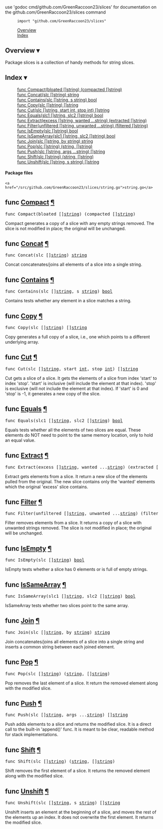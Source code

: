use 'godoc cmd/github.com/GreenRaccoon23/slices' for documentation on the github.com/GreenRaccoon23/slices command 

<!--
Copyright 2009 The Go Authors. All rights reserved.
Use of this source code is governed by a BSD-style
license that can be found in the LICENSE file.
-->
<!--
Note: Static (i.e., not template-generated) href and id
attributes start with "pkg-" to make it impossible for
them to conflict with generated attributes (some of which
correspond to Go identifiers).
-->

<script type='text/javascript'>
document.ANALYSIS_DATA = ;
document.CALLGRAPH = ;
</script>



<div id="short-nav">
<dl>
<dd><code>import "github.com/GreenRaccoon23/slices"</code></dd>
</dl>
<dl>
<dd><a href="#pkg-overview" class="overviewLink">Overview</a></dd>
<dd><a href="#pkg-index" class="indexLink">Index</a></dd>


</dl>
</div>
<!-- The package's Name is printed as title by the top-level template -->
<div id="pkg-overview" class="toggleVisible">
<!-- <div class="collapsed">
	<h2 class="toggleButton" title="Click to show Overview section">Overview ▹</h2>
</div> -->
<div class="expanded">
	<h2 class="toggleButton" title="Click to hide Overview section">Overview ▾</h2>
	<p>
Package slices is a collection of handy methods for string slices.
</p>

</div>
</div>


<div id="pkg-index" class="toggleVisible">
<!-- <div class="collapsed">
    <h2 class="toggleButton" title="Click to show Index section">Index ▹</h2>
</div> -->
<div class="expanded">
    <h2 class="toggleButton" title="Click to hide Index section">Index ▾</h2>

<!-- Table of contents for API; must be named manual-nav to turn off auto nav. -->
<div id="manual-nav">
<dl>
	<dd><a href="#Compact">func Compact(bloated []string) (compacted []string)</a></dd>
	<dd><a href="#Concat">func Concat(slc []string) string</a></dd>
	<dd><a href="#Contains">func Contains(slc []string, s string) bool</a></dd>
	<dd><a href="#Copy">func Copy(slc []string) []string</a></dd>
	<dd><a href="#Cut">func Cut(slc []string, start int, stop int) []string</a></dd>
	<dd><a href="#Equals">func Equals(slc1 []string, slc2 []string) bool</a></dd>
	<dd><a href="#Extract">func Extract(excess []string, wanted ...string) (extracted []string)</a></dd>
	<dd><a href="#Filter">func Filter(unfiltered []string, unwanted ...string) (filtered []string)</a></dd>
	<dd><a href="#IsEmpty">func IsEmpty(slc []string) bool</a></dd>
	<dd><a href="#IsSameArray">func IsSameArray(slc1 []string, slc2 []string) bool</a></dd>
	<dd><a href="#Join">func Join(slc []string, by string) string</a></dd>
	<dd><a href="#Pop">func Pop(slc []string) (string, []string)</a></dd>
	<dd><a href="#Push">func Push(slc []string, args ...string) []string</a></dd>
	<dd><a href="#Shift">func Shift(slc []string) (string, []string)</a></dd>
	<dd><a href="#Unshift">func Unshift(slc []string, s string) []string</a></dd>
</dl>
</div><!-- #manual-nav -->




<h4>Package files</h4>
<p>
<span style="font-size:90%">

	<a href="/src/github.com/GreenRaccoon23/slices/string.go">string.go</a>

</span>
</p>

</div><!-- .expanded -->
</div><!-- #pkg-index -->

<div id="pkg-callgraph" class="toggle" style="display: none">
<div class="collapsed">
<h2 class="toggleButton" title="Click to show Internal Call Graph section">Internal call graph ▹</h2>
</div> <!-- .expanded -->
<div class="expanded">
<h2 class="toggleButton" title="Click to hide Internal Call Graph section">Internal call graph ▾</h2>
<p>
  In the call graph viewer below, each node
  is a function belonging to this package
  and its children are the functions it
  calls&mdash;perhaps dynamically.
</p>
<p>
  The root nodes are the entry points of the
  package: functions that may be called from
  outside the package.
  There may be non-exported or anonymous
  functions among them if they are called
  dynamically from another package.
</p>
<p>
  Click a node to visit that function's source code.
  From there you can visit its callers by
  clicking its declaring <code>func</code>
  token.
</p>
<p>
  Functions may be omitted if they were
  determined to be unreachable in the
  particular programs or tests that were
  analyzed.
</p>
<!-- Zero means show all package entry points. -->
<ul style="margin-left: 0.5in" id="callgraph-0" class="treeview"></ul>
</div>
</div> <!-- #pkg-callgraph -->




<h2 id="Compact">func <a href="./string.go?s=2725:2776#L120">Compact</a>
	<a class="permalink" href="#Compact">&#xb6;</a>
</h2>
<pre>func Compact(bloated []<a href="/pkg/builtin/#string">string</a>) (compacted []<a href="/pkg/builtin/#string">string</a>)</pre>
<p>
Compact generates a copy of a slice with any empty strings removed.
The slice is not modified in place; the original will be unchanged.
</p>


<h2 id="Concat">func <a href="./string.go?s=1214:1246#L56">Concat</a>
	<a class="permalink" href="#Concat">&#xb6;</a>
</h2>
<pre>func Concat(slc []<a href="/pkg/builtin/#string">string</a>) <a href="/pkg/builtin/#string">string</a></pre>
<p>
Concat concatenates/joins all elements of a slice into a single string.
</p>


<h2 id="Contains">func <a href="./string.go?s=161:203#L7">Contains</a>
	<a class="permalink" href="#Contains">&#xb6;</a>
</h2>
<pre>func Contains(slc []<a href="/pkg/builtin/#string">string</a>, s <a href="/pkg/builtin/#string">string</a>) <a href="/pkg/builtin/#bool">bool</a></pre>
<p>
Contains tests whether any element in a slice matches a string.
</p>


<h2 id="Copy">func <a href="./string.go?s=2475:2507#L112">Copy</a>
	<a class="permalink" href="#Copy">&#xb6;</a>
</h2>
<pre>func Copy(slc []<a href="/pkg/builtin/#string">string</a>) []<a href="/pkg/builtin/#string">string</a></pre>
<p>
Copy generates a full copy of a slice,
i.e., one which points to a different underlying array.
</p>


<h2 id="Cut">func <a href="./string.go?s=2139:2191#L97">Cut</a>
	<a class="permalink" href="#Cut">&#xb6;</a>
</h2>
<pre>func Cut(slc []<a href="/pkg/builtin/#string">string</a>, start <a href="/pkg/builtin/#int">int</a>, stop <a href="/pkg/builtin/#int">int</a>) []<a href="/pkg/builtin/#string">string</a></pre>
<p>
Cut gets a slice of a slice.
It gets the elements of a slice from index &#39;start&#39; to index &#39;stop&#39;.
&#39;start&#39; is inclusive (will include the element at that index).
&#39;stop&#39; is exclusive (will not include the element at that index).
If &#39;start&#39; is 0 and &#39;stop&#39; is -1, it generates a new copy of the slice.
</p>


<h2 id="Equals">func <a href="./string.go?s=705:751#L32">Equals</a>
	<a class="permalink" href="#Equals">&#xb6;</a>
</h2>
<pre>func Equals(slc1 []<a href="/pkg/builtin/#string">string</a>, slc2 []<a href="/pkg/builtin/#string">string</a>) <a href="/pkg/builtin/#bool">bool</a></pre>
<p>
Equals tests whether all the elements of two slices are equal.
These elements do NOT need to point to the same memory location,
only to hold an equal value.
</p>


<h2 id="Extract">func <a href="./string.go?s=3599:3667#L153">Extract</a>
	<a class="permalink" href="#Extract">&#xb6;</a>
</h2>
<pre>func Extract(excess []<a href="/pkg/builtin/#string">string</a>, wanted ...<a href="/pkg/builtin/#string">string</a>) (extracted []<a href="/pkg/builtin/#string">string</a>)</pre>
<p>
Extract gets elements from a slice.
It return a new slice of the elements pulled from the original.
The new slice contains only the &#39;wanted&#39; elements
which the original &#39;excess&#39; slice contains.
</p>


<h2 id="Filter">func <a href="./string.go?s=3103:3175#L133">Filter</a>
	<a class="permalink" href="#Filter">&#xb6;</a>
</h2>
<pre>func Filter(unfiltered []<a href="/pkg/builtin/#string">string</a>, unwanted ...<a href="/pkg/builtin/#string">string</a>) (filtered []<a href="/pkg/builtin/#string">string</a>)</pre>
<p>
Filter removes elements from a slice.
It returns a copy of a slice with unwanted strings removed.
The slice is not modified in place; the original will be unchanged.
</p>


<h2 id="IsEmpty">func <a href="./string.go?s=395:426#L19">IsEmpty</a>
	<a class="permalink" href="#IsEmpty">&#xb6;</a>
</h2>
<pre>func IsEmpty(slc []<a href="/pkg/builtin/#string">string</a>) <a href="/pkg/builtin/#bool">bool</a></pre>
<p>
IsEmpty tests whether a slice has 0 elements
or is full of empty strings.
</p>


<h2 id="IsSameArray">func <a href="./string.go?s=1059:1110#L51">IsSameArray</a>
	<a class="permalink" href="#IsSameArray">&#xb6;</a>
</h2>
<pre>func IsSameArray(slc1 []<a href="/pkg/builtin/#string">string</a>, slc2 []<a href="/pkg/builtin/#string">string</a>) <a href="/pkg/builtin/#bool">bool</a></pre>
<p>
IsSameArray tests whether two slices point to the same array.
</p>


<h2 id="Join">func <a href="./string.go?s=1521:1562#L71">Join</a>
	<a class="permalink" href="#Join">&#xb6;</a>
</h2>
<pre>func Join(slc []<a href="/pkg/builtin/#string">string</a>, by <a href="/pkg/builtin/#string">string</a>) <a href="/pkg/builtin/#string">string</a></pre>
<p>
Join concatenates/joins all elements of a slice into a single string
and inserts a common string between each joined element.
</p>


<h2 id="Pop">func <a href="./string.go?s=4236:4277#L176">Pop</a>
	<a class="permalink" href="#Pop">&#xb6;</a>
</h2>
<pre>func Pop(slc []<a href="/pkg/builtin/#string">string</a>) (<a href="/pkg/builtin/#string">string</a>, []<a href="/pkg/builtin/#string">string</a>)</pre>
<p>
Pop removes the last element of a slice.
It return the removed element along with the modified slice.
</p>


<h2 id="Push">func <a href="./string.go?s=4045:4093#L170">Push</a>
	<a class="permalink" href="#Push">&#xb6;</a>
</h2>
<pre>func Push(slc []<a href="/pkg/builtin/#string">string</a>, args ...<a href="/pkg/builtin/#string">string</a>) []<a href="/pkg/builtin/#string">string</a></pre>
<p>
Push adds elements to a slice and returns the modified slice.
It is a direct call to the built-in &#39;append()&#39; func.
It is meant to be clear, readable method for stack implementations.
</p>


<h2 id="Shift">func <a href="./string.go?s=4755:4798#L196">Shift</a>
	<a class="permalink" href="#Shift">&#xb6;</a>
</h2>
<pre>func Shift(slc []<a href="/pkg/builtin/#string">string</a>) (<a href="/pkg/builtin/#string">string</a>, []<a href="/pkg/builtin/#string">string</a>)</pre>
<p>
Shift removes the first element of a slice.
It returns the removed element along with the modified slice.
</p>


<h2 id="Unshift">func <a href="./string.go?s=4556:4601#L190">Unshift</a>
	<a class="permalink" href="#Unshift">&#xb6;</a>
</h2>
<pre>func Unshift(slc []<a href="/pkg/builtin/#string">string</a>, s <a href="/pkg/builtin/#string">string</a>) []<a href="/pkg/builtin/#string">string</a></pre>
<p>
Unshift inserts an element at the beginning of a slice,
and moves the rest of the elements up an index.
It does not overwrite the first element.
It returns the modified slice.
</p>
